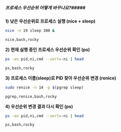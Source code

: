 ##### 프로세스 우선순위 어떻게 바꾸나요?#####

**1) 낮은 우선순위로 프로세스 실행 (nice + sleep)**

```bash
nice -n 19 sleep 300 &
```

```tech
nice,bash,rocky
```

**2) 현재 실행 중인 프로세스 우선순위 확인 (ps)**

```bash
ps -eo pid,ni,cmd --sort=-ni | head
```

```tech
ps,bash,rocky
```

**3) 프로세스 이름(sleep)로 PID 찾아 우선순위 변경 (renice)**

```bash
sudo renice -n 14 -p $(pgrep sleep)
```

```tech
pgrep,renice,bash,rocky
```

**4) 우선순위 변경 결과 다시 확인 (ps)**

```bash
ps -eo pid,ni,cmd --sort=-ni | head
```

```tech
ps,bash,rocky
```

